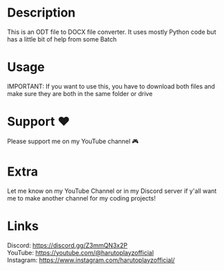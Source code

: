 # Description
This is an ODT file to DOCX file converter. It uses mostly Python code but has a little bit of help from some Batch

# Usage
IMPORTANT: If you want to use this, you have to download both files and make sure they are both in the same folder or drive

# Support ❤
Please support me on my YouTube channel 🎮

# Extra
Let me know on my YouTube Channel or in my Discord server if y'all want me to make another channel for my coding projects!

# Links
Discord: https://discord.gg/Z3mmQN3x2P
<br>
YouTube: https://youtube.com/@harutoplayzofficial
<br>
Instagram: https://www.instagram.com/harutoplayzofficial/
